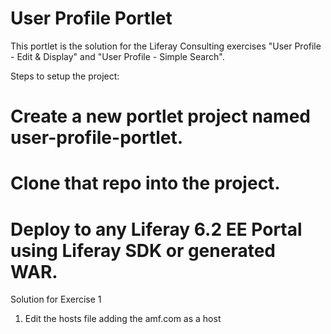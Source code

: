 User Profile Portlet
================================

This portlet is the solution for the Liferay Consulting exercises "User Profile - Edit & Display" and "User Profile - Simple Search".

Steps to setup the project:

# Create a new portlet project named user-profile-portlet.
# Clone that repo into the project.
# Deploy to any Liferay 6.2 EE Portal using Liferay SDK or generated WAR.

Solution for Exercise 1
1. Edit the hosts file adding the amf.com as a host





